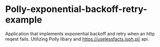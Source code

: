 # Polly-exponential-backoff-retry-example
Application that implements exponential backoff and retry when an http reqest fails.
Utilizing Polly libary and https://uselessfacts.jsph.pl/ api.
